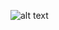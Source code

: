 ![alt text]([https://drive.google.com/file/d/1qYRl0Zvaqneq8SEYm4Lucd_2KlbzPz8K/view?usp=sharing](https://github.com/devHardXD/Money-Manager/blob/master/Mockup%2004(1).png)?raw=true)
